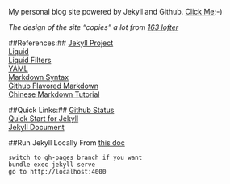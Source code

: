 My personal blog site powered by Jekyll and Github. [Click Me](http://rockhong.github.com/);-)

*The design of the site “copies” a lot from [163 lofter](http://www.lofter.com)*

##References:##
[Jekyll Project](https://github.com/mojombo/jekyll)     
[Liquid](https://github.com/shopify/liquid/wiki/liquid-for-designers)        
[Liquid Filters](http://docs.shopify.com/themes/liquid-documentation/filters/additional-filters#date)      
[YAML](http://yaml.org)       
[Markdown Syntax](http://daringfireball.net/projects/markdown/syntax)        
[Github Flavored Markdown](https://help.github.com/articles/github-flavored-markdown)      
[Chinese Markdown Tutorial](http://wowubuntu.com/markdown/)         

##Quick Links:##
[Github Status](https://status.github.com/messages)       
[Quick Start for Jekyll](https://help.github.com/articles/using-jekyll-with-pages/)        
[Jekyll Document](http://jekyllrb.com/docs/home/)           

##Run Jekyll Locally
From [this doc](https://help.github.com/articles/using-jekyll-with-pages/)

    switch to gh-pages branch if you want
    bundle exec jekyll serve
    go to http://localhost:4000
